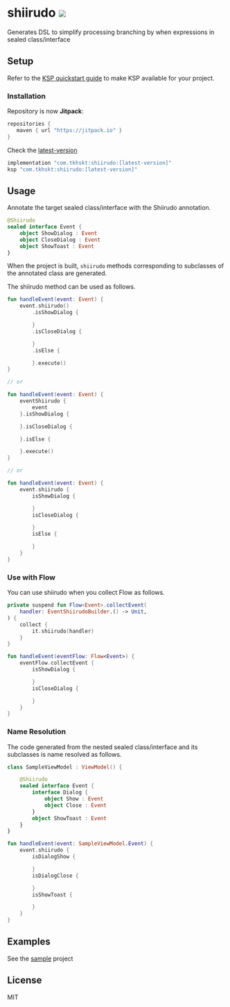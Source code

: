 # shiirudo [![](https://jitpack.io/v/com.tkhskt/shiirudo.svg)](https://jitpack.io/#com.tkhskt/shiirudo)

Generates DSL to simplify processing branching by when expressions in sealed class/interface

## Setup

Refer to the [KSP quickstart guide](https://kotlinlang.org/docs/ksp-quickstart.html) to make KSP
available for your project.

### Installation

Repository is now **Jitpack**:

```gradle
repositories {
   maven { url "https://jitpack.io" }
}
```

Check the [latest-version](https://jitpack.io/#com.tkhskt/shiirudo)

```gradle
implementation "com.tkhskt:shiirudo:[latest-version]"
ksp "com.tkhskt:shiirudo:[latest-version]"
```

## Usage

Annotate the target sealed class/interface with the Shiirudo annotation.

```kotlin
@Shiirudo
sealed interface Event {
    object ShowDialog : Event
    object CloseDialog : Event
    object ShowToast : Event
}
```

When the project is built, `shiirudo` methods corresponding to subclasses of the annotated class are
generated.

The shiirudo method can be used as follows.

```kotlin
fun handleEvent(event: Event) {
    event.shiirudo()
        .isShowDialog {

        }
        .isCloseDialog {

        }
        .isElse {

        }.execute()
}

// or

fun handleEvent(event: Event) {
    eventShiirudo {
        event
    }.isShowDialog {

    }.isCloseDialog {

    }.isElse {

    }.execute()
}

// or

fun handleEvent(event: Event) {
    event.shiirudo {
        isShowDialog {

        }
        isCloseDialog {

        }
        isElse {

        }
    }
}
```

### Use with Flow

You can use shiirudo when you collect Flow as follows.

```kotlin
private suspend fun Flow<Event>.collectEvent(
    handler: EventShiirudoBuilder.() -> Unit,
) {
    collect {
        it.shiirudo(handler)
    }
}

fun handleEvent(eventFlow: Flow<Event>) {
    eventFlow.collectEvent {
        isShowDialog {

        }
        isCloseDialog {

        }
    }
}
```

### Name Resolution

The code generated from the nested sealed class/interface and its subclasses is name resolved as
follows.

```kotlin
class SampleViewModel : ViewModel() {

    @Shiirudo
    sealed interface Event {
        interface Dialog {
            object Show : Event
            object Close : Event
        }
        object ShowToast : Event
    }
}

fun handleEvent(event: SampleViewModel.Event) {
    event.shiirudo {
        isDialogShow {

        }
        isDialogClose {

        }
        isShowToast {

        }
    }
}
```

## Examples

See the [sample](./sample) project

## License

MIT
